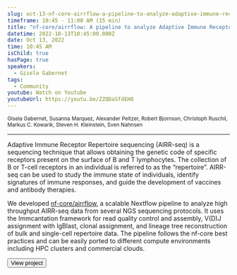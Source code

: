 ```yaml
---
slug: oct-13-nf-core-airrflow-a-pipeline-to-analyze-adaptive-immune-receptor-repertoires-airrs
timeframe: 10:45 - 11:00 AM (15 min)
title: "nf-core/airrflow: A pipeline to analyze Adaptive Immune Receptor Repertoires (AIRRs)"
datetime: 2022-10-13T10:45:00.000Z
date: Oct 13, 2022
time: 10:45 AM
isChild: true
hasPage: true
speakers:
  - Gisela Gabernet
tags:
  - Community
youtube: Watch on Youtube
youtubeUrl: https://youtu.be/ZZODaSfdEH8
---
```

<div className="mb-4">
  <small className="typo-small">
    Gisela Gabernet, Susanna Marquez, Alexander Peltzer, Robert Bjornson, Christoph Ruschil, Markus C. Kowarik, Steven H. Kleinstein, Sven Nahnsen
  </small>
</div>

<hr className="border-t border-gray-50 mb-4 opacity-20" />

Adaptive Immune Receptor Repertoire sequencing (AIRR-seq) is a sequencing technique that allows obtaining the genetic code of specific receptors present on the surface of B and T lymphocytes. The collection of B or T-cell receptors in an individual is referred to as the “repertoire”. AIRR-seq can be used to study the immune state of individuals, identify signatures of immune responses, and guide the development of vaccines and antibody therapies.

We developed [nf-core/airrflow](https://nf-co.re/airrflow), a scalable Nextflow pipeline to analyze high throughput AIRR-seq data from several NGS sequencing protocols. It uses the Immcantation framework for read quality control and assembly, V(D)J assignment with IgBlast, clonal assignment, and lineage tree reconstruction of bulk and single-cell repertoire data. The pipeline follows the nf-core best practices and can be easily ported to different compute environments including HPC clusters and commercial clouds.

<div>
  <Button to="https://github.com/nf-core/airrflow/" variant="secondary" size="md" arrow>
    View project
  </Button>
</div>
